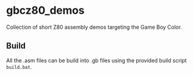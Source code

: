 # gbcz80_demos
Collection of short Z80 assembly demos targeting the Game Boy Color.
## Build
All the .asm files can be build into .gb files using the provided build script `build.bat`.
